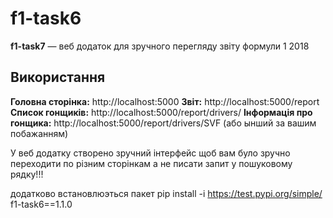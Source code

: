 # f1-task6

**f1-task7** — веб додаток для зручного перегляду звіту формули 1 2018

## Використання

**Головна сторінка:** http://localhost:5000
**Звіт:** http://localhost:5000/report
**Список гонщиків:** http://localhost:5000/report/drivers/
**Інформація про гонщика:** http://localhost:5000/report/drivers/SVF  (або ынший за вашим побажанням)

У веб додатку створено зручний інтерфейс щоб вам було зручно переходити по різним сторінкам а не писати запит у пошуковому рядку!!!

додатково встановлюэться пакет pip install -i https://test.pypi.org/simple/ f1-task6==1.1.0